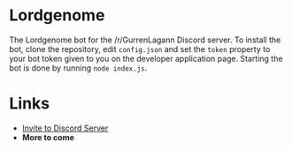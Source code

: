 # Lordgenome

The Lordgenome bot for the /r/GurrenLagann Discord server. To install the bot, clone the repository, edit `config.json` and set the `token` property to your bot token given to you on the developer application page. Starting the bot is done by running `node index.js`.

# Links
* [Invite to Discord Server](https://discord.gg/u6mUjWJ)
* **More to come**

